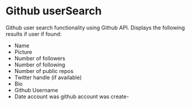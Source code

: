 # Github userSearch
Github user search functionality using Github API. Displays the following results if user if found:
- Name
- Picture
- Number of followers
- Number of following
- Number of public repos
- Twitter handle (if available)
- Bio
- Github Username
- Date account was github account was create-


